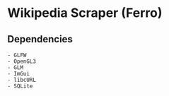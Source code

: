 # Wikipedia Scraper (Ferro)

## Dependencies
    - GLFW
    - OpenGL3
    - GLM
    - ImGui
    - libcURL
    - SQLite

